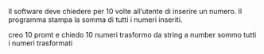 Il software deve chiedere per 10 volte all’utente di inserire un numero.
Il programma stampa la somma di tutti i numeri inseriti.


creo 10 promt e chiedo 10 numeri
trasformo da string a number
sommo tutti i numeri trasformati